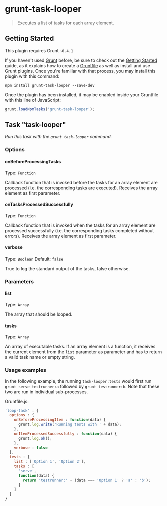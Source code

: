 # grunt-task-looper

> Executes a list of tasks for each array element.

## Getting Started
This plugin requires Grunt `~0.4.1`

If you haven't used [Grunt](http://gruntjs.com/) before, be sure to check out the [Getting Started](http://gruntjs.com/getting-started) guide, as it explains how to create a [Gruntfile](http://gruntjs.com/sample-gruntfile) as well as install and use Grunt plugins. Once you're familiar with that process, you may install this plugin with this command:

```shell
npm install grunt-task-looper --save-dev
```

Once the plugin has been installed, it may be enabled inside your Gruntfile with this line of JavaScript:

```js
grunt.loadNpmTasks('grunt-task-looper');
```

## Task "task-looper"
_Run this task with the `grunt task-looper` command._

### Options

#### onBeforeProcessingTasks
Type: `Function`

Callback function that is invoked before the tasks for an array element are processed (i.e. the corresponding tasks are executed). Receives the array element as first parameter.

#### onTasksProcessedSuccessfully
Type: `Function`

Callback function that is invoked when the tasks for an array element are processed successfully (i.e. the corresponding tasks completed without errors). Receives the array element as first parameter.

#### verbose
Type: `Boolean`
Default: `false`

True to log the standard output of the tasks, false otherwise.

### Parameters

#### list
Type: `Array`

The array that should be looped.

#### tasks
Type: `Array`

An array of executable tasks. If an array element is a function, it receives the current element from the `list` parameter as parameter and has to return a valid task name or empty string.

### Usage examples

In the following example, the running `task-looper:tests` would first run `grunt serve testrunner:a` followed by `grunt testrunner:b`. Note that these two are run in individual sub-processes.

Gruntfile.js:
```js
'loop-task' : {
  options : {
    onBeforeProcessingItem : function(data) {
      grunt.log.write('Running tests with ' + data);
    },
    onItemProcessedSuccessfully : function(data) {
      grunt.log.ok();
    },
    verbose : false
  },
  tests : {
    list : ['Option 1', 'Option 2'],
    tasks : [
      'serve',
      function(data) {
        return 'testrunner:' + (data === 'Option 1' ? 'a' : 'b');
      }
    ]
  }
}
```